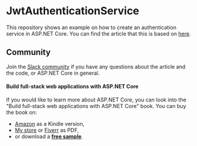 # JwtAuthenticationService

This repository shows an example on how to create an authentication service in ASP.NET Core. You can find the article that this is based on [here](https://medium.com/@mirceaoprea/jwt-authentication-for-microservices-in-asp-net-core-b350c1a3e9fa).

## Community

Join the [Slack community](https://join.slack.com/t/fullstackaspnetcore/shared_invite/enQtOTM1NzcxNTg0MDY1LTBlZmQ3NDlmZTYwNzljMmU0YzAyMDA4OWZiNTc1NjMzMjU5YjM3N2I2Njg3ZGZlZDQ4ZGNkY2E1YzU3NGFkOTg) if you have any questions about the article and the code, or ASP.NET Core in general.  

#### Build full-stack web applications with ASP.NET Core

If you would like to learn more about ASP.NET Core, you can look into the "Build full-stack web applications with ASP.NET Core" book. You can buy the book on:
- [Amazon](https://www.amazon.com/dp/B084VB9P2H) as a Kindle version, 
- [My store](https://mirceateodoroprea.selz.com/item/5e4a4cc6701f5d0a74c4901a) or [Fiverr](https://www.fiverr.com/s2/ef3a4d937e) as PDF,
- or download a [**free sample**](https://mirceaoprea.net/wp-content/uploads/2020/02/Full-stack-ASP.NET-Core-sample.pdf).

